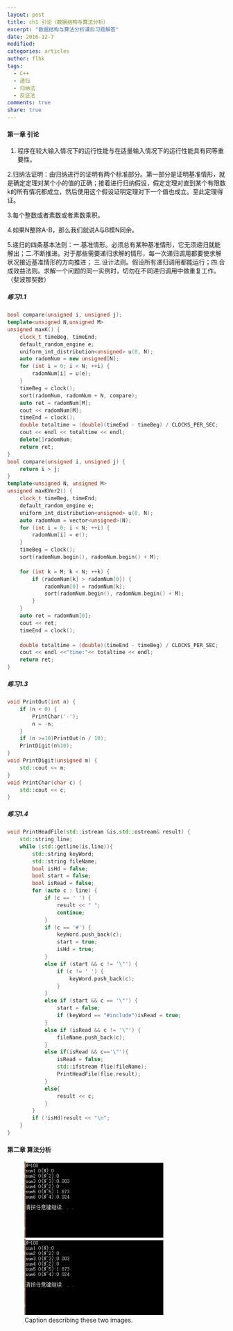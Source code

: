 ```yaml
---
layout: post
title: ch1 引论（数据结构与算法分析）
excerpt: "数据结构与算法分析课后习题解答"
date: 2016-12-7
modified:
categories: articles
author: flhk
tags:
  - C++
  - 递归
  - 归纳法
  - 反证法
comments: true
share: true
---
```



#### 第一章 引论

1. 程序在较大输入情况下的运行性能与在适量输入情况下的运行性能具有同等重要性。

2.归纳法证明：由归纳进行的证明有两个标准部分。第一部分是证明基准情形，就是确定定理对某个小的值的正确；接着进行归纳假设，假定定理对直到某个有限数k的所有情况都成立，然后使用这个假设证明定理对下一个值也成立。至此定理得证。

3.每个整数或者素数或者素数乘积。

4.如果N整除A-B，那么我们就说A与B模N同余。

5.递归的四条基本法则：一.基准情形。必须总有某种基准情形，它无须递归就能解出；二.不断推进。对于那些需要递归求解的情形，每一次递归调用都要使求解状况接近基准情形的方向推进；
三.设计法则。假设所有递归调用都能运行；四.合成效益法则。求解一个问题的同一实例时，切勿在不同递归调用中做重复工作。（斐波那契数）

##### 练习1.1

```c++
bool compare(unsigned i, unsigned j);
template<unsigned N,unsigned M>
unsigned maxK() {
	clock_t timeBeg, timeEnd;
	default_random_engine e;
	uniform_int_distribution<unsigned> u(0, N);
	auto radomNum = new unsigned[N];
	for (int i = 0; i < N; ++i) {
		radomNum[i] = u(e);
	}
	timeBeg = clock();
	sort(radomNum, radomNum + N, compare);
	auto ret = radomNum[M];
	cout << radomNum[M];
	timeEnd = clock();
	double totaltime = (double)(timeEnd - timeBeg) / CLOCKS_PER_SEC;
	cout << endl << totaltime << endl;
	delete[]radomNum;
	return ret;
}
bool compare(unsigned i, unsigned j) {
	return i > j;
}
template<unsigned N, unsigned M>
unsigned maxKVer2() {
	clock_t timeBeg, timeEnd;
	default_random_engine e;
	uniform_int_distribution<unsigned> u(0, N);
	auto radomNum = vector<unsigned>(N);
	for (int i = 0; i < N; ++i) {
		radomNum[i] = e();
	}
	timeBeg = clock();
	sort(radomNum.begin(), radomNum.begin() + M);
	
	for (int k = M; k < N; ++k) {
		if (radomNum[k] > radomNum[0]) {
			radomNum[0] = radomNum[k];	
			sort(radomNum.begin(), radomNum.begin() + M);
		}
	}
	auto ret = radomNum[0];
	cout << ret;
	timeEnd = clock();

	double totaltime = (double)(timeEnd - timeBeg) / CLOCKS_PER_SEC;
	cout << endl <<"time:"<< totaltime << endl;	
	return ret;
}
```

##### 练习1.3

```c++
void PrintOut(int n) {	
	if (n < 0) {
		PrintChar('-');
		n = -n;
	}
	if (n >=10)PrintOut(n / 10);
	PrintDigit(n%10);
}
void PrintDigit(unsigned m) {
	std::cout << m;
}
void PrintChar(char c) {
	std::cout << c;
}
```

#####  练习1.4

```c++
void PrintHeadFile(std::istream &is,std::ostream& result) {
	std::string line;	
	while (std::getline(is,line)){
		std::string keyWord;
		std::string fileName;
		bool isHd = false;
		bool start = false;
		bool isRead = false;
		for (auto c : line) {
			if (c == ' ') {
				result << " ";
				continue;
			}
			if (c == '#') {
				keyWord.push_back(c); 
				start = true;
				isHd = true;
			}
			else if (start && c != '\"') {
				if (c != ' ') {
					keyWord.push_back(c);
				}				
			}
			else if (start && c == '\"') {
				start = false;
				if (keyWord == "#include")isRead = true;
			}
			else if (isRead && c != '\"') {
				fileName.push_back(c);
			}
			else if(isRead && c=='\"'){
				isRead = false;
				std::ifstream flie(fileName);
				PrintHeadFile(flie,result);
			}
			else{
				result << c;
			}
		}
		if (!isHd)result << "\n";
	}
}
```

#### 第二章 算法分析

<figure class="half">
	<img src="/images/1.png" alt="image">
	<img src="/images/1.png" alt="image">
	<figcaption>Caption describing these two images.</figcaption>
</figure>

